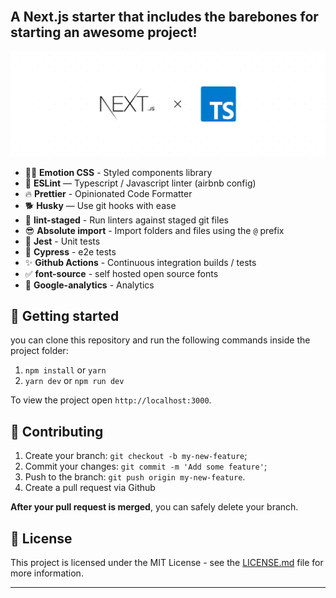<br>

## A Next.js starter that includes the barebones for starting an awesome project!

![next-ts](./next-ts.png)



- 👩‍🎤 **Emotion CSS** - Styled components library
- 🚀 **ESLint** — Typescript / Javascript linter (airbnb config)
- 🔥 **Prettier** - Opinionated Code Formatter
- 🐕 **Husky** — Use git hooks with ease
- 🚫 **lint-staged** - Run linters against staged git files
- 😎 **Absolute import** - Import folders and files using the `@` prefix
- 👻 **Jest** - Unit tests
- 💅 **Cypress** - e2e tests
- ✨ **Github Actions** - Continuous integration builds / tests
- ✅ **font-source** - self hosted open source fonts
- 🍉 **Google-analytics** - Analytics

## 🚀 Getting started

you can clone this repository and run the following commands inside the project folder:

1. `npm install` or `yarn`
2. `yarn dev` or `npm run dev`

To view the project open `http://localhost:3000`.

## 🙏 Contributing

1. Create your branch: `git checkout -b my-new-feature`;
2. Commit your changes: `git commit -m 'Add some feature'`;
3. Push to the branch: `git push origin my-new-feature`.
4. Create a pull request via Github

**After your pull request is merged**, you can safely delete your branch.

## 📝 License

This project is licensed under the MIT License - see the [LICENSE.md](LICENSE.md) file for more information.

---
